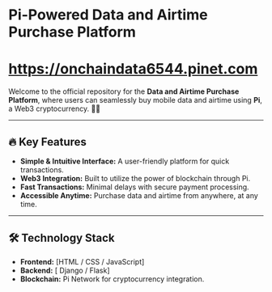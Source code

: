 # Pi-Powered Data and Airtime Purchase Platform
# https://onchaindata6544.pinet.com

Welcome to the official repository for the **Data and Airtime Purchase Platform**, where users can seamlessly buy mobile data and airtime using **Pi**, a Web3 cryptocurrency. 🚀🌐

---

## 🔥 Key Features

- **Simple & Intuitive Interface:** A user-friendly platform for quick transactions.  
- **Web3 Integration:** Built to utilize the power of blockchain through Pi.  
- **Fast Transactions:** Minimal delays with secure payment processing.  
- **Accessible Anytime:** Purchase data and airtime from anywhere, at any time.

---

## 🛠️ Technology Stack

- **Frontend:** [HTML / CSS / JavaScript]
- **Backend:** [ Django / Flask] 
- **Blockchain:** Pi Network for cryptocurrency integration.

